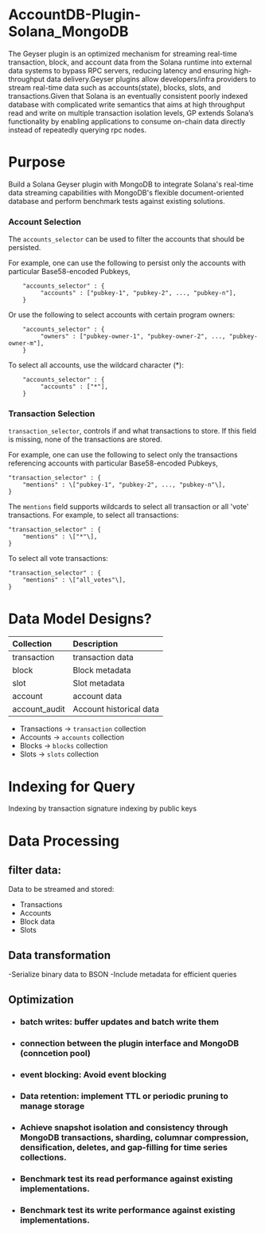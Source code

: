 # AccountDB-Plugin-Solana_MongoDB
The Geyser plugin is an optimized mechanism for streaming real-time transaction, block, and account data from the Solana runtime into external data systems to bypass RPC servers, reducing latency and ensuring high-throughput data delivery.Geyser plugins allow developers/infra providers to stream real-time data such as accounts(state), blocks, slots, and transactions.Given that Solana is an eventually consistent poorly indexed database with complicated write semantics that aims at high throughput read and write on multiple transaction isolation levels, GP extends Solana’s functionality by enabling applications to consume on-chain data directly instead of repeatedly querying rpc nodes.

# Purpose
Build a Solana Geyser plugin with MongoDB to integrate Solana's real-time data streaming capabilities with MongoDB's flexible document-oriented database and perform benchmark tests against existing solutions.

### Account Selection

The `accounts_selector` can be used to filter the accounts that should be persisted.

For example, one can use the following to persist only the accounts with particular
Base58-encoded Pubkeys,

```
    "accounts_selector" : {
         "accounts" : ["pubkey-1", "pubkey-2", ..., "pubkey-n"],
    }
```

Or use the following to select accounts with certain program owners:

```
    "accounts_selector" : {
         "owners" : ["pubkey-owner-1", "pubkey-owner-2", ..., "pubkey-owner-m"],
    }
```

To select all accounts, use the wildcard character (*):

```
    "accounts_selector" : {
         "accounts" : ["*"],
    }
```

### Transaction Selection

`transaction_selector`, controls if and what transactions to store.
If this field is missing, none of the transactions are stored.

For example, one can use the following to select only the transactions
referencing accounts with particular Base58-encoded Pubkeys,

```
"transaction_selector" : {
    "mentions" : \["pubkey-1", "pubkey-2", ..., "pubkey-n"\],
}
```

The `mentions` field supports wildcards to select all transaction or
all 'vote' transactions. For example, to select all transactions:

```
"transaction_selector" : {
    "mentions" : \["*"\],
}
```

To select all vote transactions:

```
"transaction_selector" : {
    "mentions" : \["all_votes"\],
}
```

# Data Model Designs?
| Collection         | Description             |
|:--------------|:------------------------|
| transaction   | transaction data        |
| block         | Block metadata          |
| slot          | Slot metadata           |
| account       | account data            |
| account_audit | Account historical data |


- Transactions -> `transaction` collection
- Accounts    ->  `accounts` collection
- Blocks      ->  `blocks` collection
- Slots       ->  `slots` collection

# Indexing for Query 
Indexing by transaction signature
indexing by public keys

# Data Processing
## filter data:
Data to be streamed and stored:
- Transactions
- Accounts
- Block data
- Slots

## Data transformation
-Serialize binary data to BSON 
-Include metadata for efficient queries

## Optimization
- ### batch writes: buffer updates and batch write them
- ### connection between the plugin interface and MongoDB (conncetion pool)
- ###  event blocking: Avoid event blocking
- ### Data retention: implement TTL or periodic pruning to manage storage
- ### Achieve snapshot isolation and consistency through MongoDB transactions, sharding, columnar compression, densification, deletes, and gap-filling for time series collections.
- ### Benchmark test its read performance against existing implementations.
- ### Benchmark test its write performance against existing implementations.





